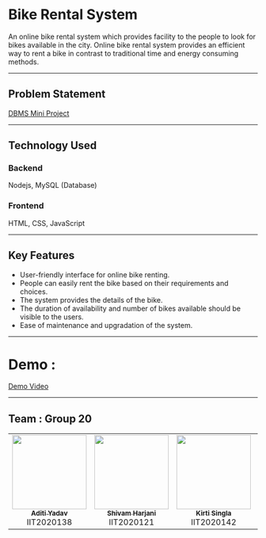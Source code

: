 # Bike Rental System

An online bike rental system which provides facility to the people to look for bikes available in the city. Online bike rental system provides an efficient way to rent a bike in contrast to traditional time and energy consuming methods.

-----------------------------------------------------------------------------------------------

## Problem Statement

[DBMS Mini Project](./ProblemStatement20.pdf)

------------------------------------------------------------------------------------------------

## Technology Used

### Backend
Nodejs, MySQL (Database)

### Frontend
HTML, CSS, JavaScript

------------------------------------------------------------------------------------------------

## Key Features

- User-friendly interface for online bike renting.
- People can easily rent the bike based on their requirements and choices.
- The system provides the details of the bike.
- The duration of availability and number of bikes available should be visible to the users.
- Ease of maintenance and upgradation of the system.

------------------------------------------------------------------------------------------------

# Demo :

[Demo Video](https://www.youtube.com/watch?v=J5wZYYmV9Y4&list=LL&index=1)

------------------------------------------------------------------------------------------------

## Team : Group 20

<table>
  <tr>
    <td align="center"><a href="https://github.com/adtoria"><img src="https://avatars.githubusercontent.com/u/87179624?v=4" width="150px;" alt=""/><br /><sub><b>Aditi Yadav</b></sub></a><br />IIT2020138</td>
    <td align="center"><a href="https://github.com/skh1203"><img src="https://avatars.githubusercontent.com/u/76679739?v=4" width="150px;" alt=""/><br /><sub><b>Shivam Harjani</b></sub></a><br />IIT2020121</td>
    <td align="center"><a href="https://github.com/codesanta142"><img src="https://avatars.githubusercontent.com/u/76592673?v=4" width="150px;" alt=""/><br /><sub><b>Kirti Singla</b></sub></a><br />IIT2020142</td>
    <td align="center"><a href="https://github.com/Abhi-1301"><img src="https://avatars.githubusercontent.com/u/90414121?v=4" width="150px;" alt=""/><br /><sub><b>Abhinandan</b></sub></a><br />IIT2020119</td>
 </tr>
</table>
